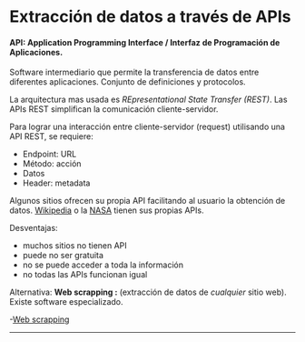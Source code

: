 # Extracción de datos a través de APIs

#### **API:** Application Programming Interface / Interfaz de Programación de Aplicaciones.  

Software intermediario que permite la transferencia de datos entre diferentes aplicaciones. Conjunto de definiciones y protocolos. 

La arquitectura mas usada es _REpresentational State Transfer (REST)_. 
Las APIs REST simplifican la comunicación cliente-servidor. 

Para lograr una interacción entre cliente-servidor (request) utilisando una API REST, se requiere:

- Endpoint: URL
- Método: acción
- Datos
- Header: metadata

Algunos sitios ofrecen su propia API facilitando al usuario la obtención de datos. [Wikipedia](https://www.mediawiki.org/wiki/API:Main_page) o la [NASA](https://api.nasa.gov) tienen sus propias APIs. 

Desventajas:
- muchos sitios no tienen API
- puede no ser gratuita
- no se puede acceder a toda la información
- no todas las APIs funcionan igual

Alternativa: **Web scrapping :** (extracción de datos de _cualquier_ sitio web). Existe software especializado. 

-[Web scrapping](https://www.webscrapingapi.com/beginners-guide-extracting-data-apis)

-----
